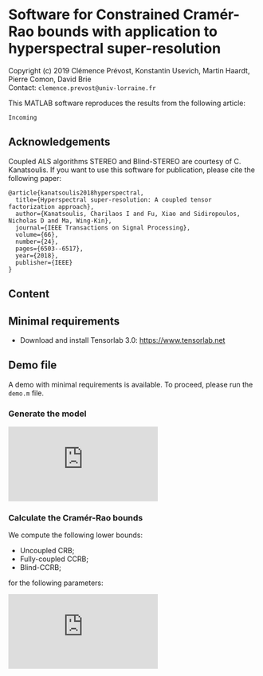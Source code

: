 # Software for Constrained Cramér-Rao bounds with application to hyperspectral super-resolution

Copyright (c) 2019 Clémence Prévost, Konstantin Usevich, Martin Haardt, Pierre Comon, David Brie <br>
Contact: ```clemence.prevost@univ-lorraine.fr```

This MATLAB software reproduces the results from the following article:
```
Incoming
```

## Acknowledgements

Coupled ALS algorithms STEREO and Blind-STEREO are courtesy of C. Kanatsoulis. If you want to use this software for publication, please cite the following paper:
```
@article{kanatsoulis2018hyperspectral,
  title={Hyperspectral super-resolution: A coupled tensor factorization approach},
  author={Kanatsoulis, Charilaos I and Fu, Xiao and Sidiropoulos, Nicholas D and Ma, Wing-Kin},
  journal={IEEE Transactions on Signal Processing},
  volume={66},
  number={24},
  pages={6503--6517},
  year={2018},
  publisher={IEEE}
}
``` 

## Content

## Minimal requirements

- Download and install Tensorlab 3.0: https://www.tensorlab.net

## Demo file
 
 A demo with minimal requirements is available. To proceed, please run the ```demo.m``` file.
 
### Generate the model
 
 ![equation](https://latex.codecogs.com/gif.latex?%5Cbegin%7Balign*%7D%20%5Cbegin%7Bcases%7D%20%7B%5Cmathcal%7BY%7D%7D_1%20%26%3D%20%5B%5C%21%5B%5Cmathbf%7BA%7D_1%2C%5Cmathbf%7BB%7D_1%2C%5Cmathbf%7BC%7D_1%5D%5C%21%5D%20&plus;%20%5Cmathcal%7BE%7D_1%2C%5C%5C%20%7B%5Cmathcal%7BY%7D%7D_2%20%26%3D%20%5B%5C%21%5B%5Cmathbf%7BA%7D_2%2C%5Cmathbf%7BB%7D_2%2C%5Cmathbf%7BC%7D_2%5D%5C%21%5D%20&plus;%20%5Cmathcal%7BE%7D_2%2C%5C%5C%20%5Cend%7Bcases%7D%20%5Cend%7Balign*%7D%20%5Cbegin%7Balign*%7D%20%5Cquad%5Ctext%7B%20s.%20to%20%7D%5Cmathbf%7BA%7D_1%20%3D%20%5Cmathbf%7BP%7D%5Cmathbf%7BA%7D_2%5Ccdot%5Cmathbf%7B%5Calpha%7D%5E%7B-1%7D%2C%20%5Cmathbf%7BB%7D_1%20%3D%20%5Cmathbf%7BQ%7D%5Cmathbf%7BB%7D_2%5Ccdot%5Cmathbf%7B%5Cbeta%7D%5E%7B-1%7D%2C%5Cnonumber%5C%5C%20%5Cmathbf%7BC%7D_2%20%3D%5Cmathbf%7BR%7D%5Cmathbf%7BC%7D_1%5Ccdot%28%5Cmathbf%7B%5Calpha%5Cbeta%7D%29%5E%7B-1%7D%5Cnonumber%20%5Cend%7Balign*%7D)
 
 ### Calculate the Cramér-Rao bounds
 
 We compute the following lower bounds:
 - Uncoupled CRB;
 - Fully-coupled CCRB;
 - Blind-CCRB;
 
 for the following parameters:
 
 ![equation](https://latex.codecogs.com/gif.latex?%5Cbegin%7Balign*%7D%20%7B%5Cwidetilde%7B%5Cmathbf%7B%5Ctheta%7D%7D%7D%5E%7BT%7D%20%26%3D%20%5Cbegin%7Bbmatrix%7D%5Ctext%7Bvec%7D%28%7B%28%5Cmathbf%7BA%7D_2%29_%7B2%3AI%2C%3A%7D%7D%29%5E%7BT%7D%20%26%20%5Ctext%7Bvec%7D%28%7B%28%5Cmathbf%7BB%7D_2%29_%7B2%3AJ%2C%3A%7D%7D%29%5E%7BT%7D%20%26%20%5Ctext%7Bvec%7D%28%5Cmathbf%7BC%7D_1%29%5E%7BT%7D%5Cend%7Bbmatrix%7D%2C%20%5C%5C%20%7B%5Cwidetilde%7B%5Cmathbf%7B%5Cphi%7D%7D%7D%5E%7BT%7D%20%26%3D%20%5Cbegin%7Bbmatrix%7D%5Ctext%7Bvec%7D%28%7B%28%5Cmathbf%7BA%7D_1%29_%7B2%3AI_H%2C%3A%7D%7D%29%5E%7BT%7D%20%26%20%5Ctext%7Bvec%7D%28%7B%28%5Cmathbf%7BB%7D_1%29_%7B2%3AJ_H%2C%3A%7D%7D%29%5E%7BT%7D%20%26%20%5Ctext%7Bvec%7D%28%5Cmathbf%7BC%7D_2%29%5E%7BT%7D%5Cend%7Bbmatrix%7D.%20%5Cend%7Balign*%7D)
